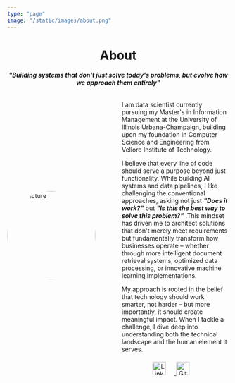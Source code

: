 ```yaml
---
type: "page"
image: "/static/images/about.png"
---
```


<!--more-->
<h1 align="center">About</h1>
<h4 align="center"><em>"Building systems that don't just solve today's problems, but evolve how we approach them entirely"</em></h4>
<div style="display: flex; align-items: center;">
  <img src="/AnushaVermaChandraju_Portfolio/static/images/headshot.png" alt="My Picture" class="custom-image" style="width: 200px; height: 200px; border-radius: 50%; margin-right: 60px;">
  <div>
    <p>I am data scientist currently pursuing my Master's in Information Management at the University of Illinois Urbana-Champaign, building upon my foundation in Computer Science and Engineering from Vellore Institute of Technology. 
    </p>
    <p>
    I believe that every line of code should serve a purpose beyond just functionality. While building AI systems and data pipelines, I like challenging the conventional approaches, asking not just <em><b>"Does it work?"</b></em> but <em><b>"Is this the best way to solve this problem?"</b></em> .This mindset has driven me to architect solutions that don't merely meet requirements but fundamentally transform how businesses operate – whether through more intelligent document retrieval systems, optimized data processing, or innovative machine learning implementations.</p>
    <p>My approach is rooted in the belief that technology should work smarter, not harder – but more importantly, it should create meaningful impact. When I tackle a challenge, I dive deep into understanding both the technical landscape and the human element it serves.  </p>
    <div style="text-align: center; margin-top: 20px;">
  <a href="https://www.linkedin.com/in/anusha-verma-chandraju/" target="_blank">
    <img src="/social/linkedin.png" alt="LinkedIn" style="width: 30px; height: 30px; margin-right: 20px;">
  </a>
  <a href="https://github.com/canushavc" target="_blank">
    <img src="/social/github.svg" alt="GitHub" style="width: 30px; height: 30px; margin-right: 20px;">
  </a>
</div>
  </div>
</div>




